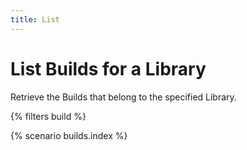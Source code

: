 ```yaml
---
title: List
---
```


# List Builds for a Library

Retrieve the Builds that belong to the specified Library.

{% filters build %}

{% scenario builds.index %}
